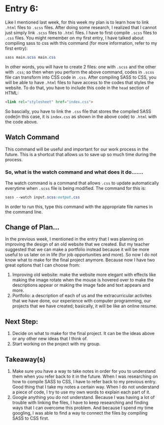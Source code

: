 # Entry 6: 

Like I mentioned last week, for this week my plan is to learn how to link ```.html``` files to ```.scss``` files. After doing some research, I realized that I cannot just simply link ```.scss``` files to ```.html``` files. I have to first compile ```.scss``` files to ```.css``` files. You might remember on my first entry, I have talked about compiling sass to css with this command (for more information, refer to my first entry):

```SCSS
sass main.scss main.css
```

In other words,  you will have to create 2 files: one with ```.scss``` and the other with ```.css```; so then when you perform the above command, codes in ```.scss``` file can transform into CSS code in ```.css```. After compiling SASS to CSS, you will be able to have ```.html``` files to have access to the codes that styles the website. To do that, you have to include this code in the ```head``` section of HTML:

```HTML
<link rel="stylesheet" href="index.css">
```

So bascially, you have to link the ```.css``` file that stores the compiled SASS code(in this case, it is ```index.css``` as shown in the above code) to ```.html``` with the code above.

## Watch Command
This command will be useful and important for our work process in the future. This is a shortcut that allows us to save up so much time during the process.

### So, what is the watch command and what does it do.......
The watch command is a command that allows ```.css``` to update automatically everytime when ```.scss``` file is being modified. The command for this is:

```SCSS
sass --watch input.scss:output.css
```
In order to run this, type this command with the appropriate file names in the command line.

## Change of Plan...
In the previous week, I mentioned in the entry that I was planning on improving the design of an old website that we created. But my teacher suggested that we can make a portfolio instead because it will be more useful to us later on in life (for job opportunities and more). So now I do not know what to make for the final project anymore. Because now I have two great options that I can choose from:
1. Improving old website: make the website more elegant with effects like making the image rotate when the mouse is hovered over to make the descriptions appear or making the image fade and text appears and more.
2. Portfolio: a description of each of us and the extracurricular activites that we have done, our experience with computer programming, our projects that we have created; basically, it will be like an online resume.

## Next Step:
1. Decide on what to make for the final project. It can be the ideas above or any other new ideas that I think of.
2. Start working on the project with my group.

## Takeaway(s)
1. Make sure you have a way to take notes in order for you to understand them when you refer back to it in the future. When I was researching on how to compile SASS to CSS, I have to refer back to my previous entry. Good thing that I take my notes a certain way. When I do not understand a piece of code, I try to use my own words to explain each part of it.
2. Google anything you do not understand. Because I was having a lot of trouble with linking the files, I have to keep researching and finding ways that I can overcome this problem. And because I spend my time googling, I was able to find a way to connect the files by compiling SASS to CSS first.











